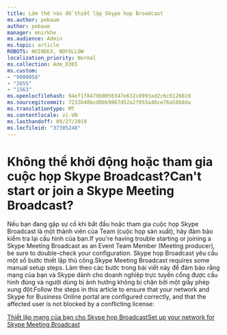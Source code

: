 ```yaml
---
title: Làm thế nào để thiết lập Skype họp Broadcast
ms.author: pebaum
author: pebaum
manager: mnirkhe
ms.audience: Admin
ms.topic: article
ROBOTS: NOINDEX, NOFOLLOW
localization_priority: Normal
ms.collection: Adm_O365
ms.custom:
- "9000058"
- "2655"
- "1563"
ms.openlocfilehash: 94ef1f8479b0056347e632c8993ad2c6c612602d
ms.sourcegitcommit: 7232b48bcd8bb9867d52a2f055a46ce76a58b8da
ms.translationtype: MT
ms.contentlocale: vi-VN
ms.lasthandoff: 09/27/2019
ms.locfileid: "37305248"
---
```

# <a name="cant-start-or-join-a-skype-meeting-broadcast"></a><span data-ttu-id="1b7c1-102">Không thể khởi động hoặc tham gia cuộc họp Skype Broadcast?</span><span class="sxs-lookup"><span data-stu-id="1b7c1-102">Can't start or join a Skype Meeting Broadcast?</span></span>

<span data-ttu-id="1b7c1-103">Nếu bạn đang gặp sự cố khi bắt đầu hoặc tham gia cuộc họp Skype Broadcast là một thành viên của Team (cuộc họp sản xuất), hãy đảm bảo kiểm tra lại cấu hình của bạn.</span><span class="sxs-lookup"><span data-stu-id="1b7c1-103">If you're having trouble starting or joining a Skype Meeting Broadcast as an Event Team Member (Meeting producer), be sure to double-check your configuration.</span></span> <span data-ttu-id="1b7c1-104">Skype họp Broadcast yêu cầu một số bước thiết lập thủ công.</span><span class="sxs-lookup"><span data-stu-id="1b7c1-104">Skype Meeting Broadcast requires some manual setup steps.</span></span> <span data-ttu-id="1b7c1-105">Làm theo các bước trong bài viết này để đảm bảo rằng mạng của bạn và Skype dành cho doanh nghiệp trực tuyến cổng được cấu hình đúng và người dùng bị ảnh hưởng không bị chặn bởi một giấy phép xung đột:</span><span class="sxs-lookup"><span data-stu-id="1b7c1-105">Follow the steps in this article to ensure that your network and Skype for Business Online portal are configured correctly, and that the affected user is not blocked by a conflicting license:</span></span>

[<span data-ttu-id="1b7c1-106">Thiết lập mạng của bạn cho Skype họp Broadcast</span><span class="sxs-lookup"><span data-stu-id="1b7c1-106">Set up your network for Skype Meeting Broadcast</span></span>](https://docs.microsoft.com/SkypeForBusiness/set-up-your-network-for-skype-meeting-broadcast/set-up-your-network-for-skype-meeting-broadcast)